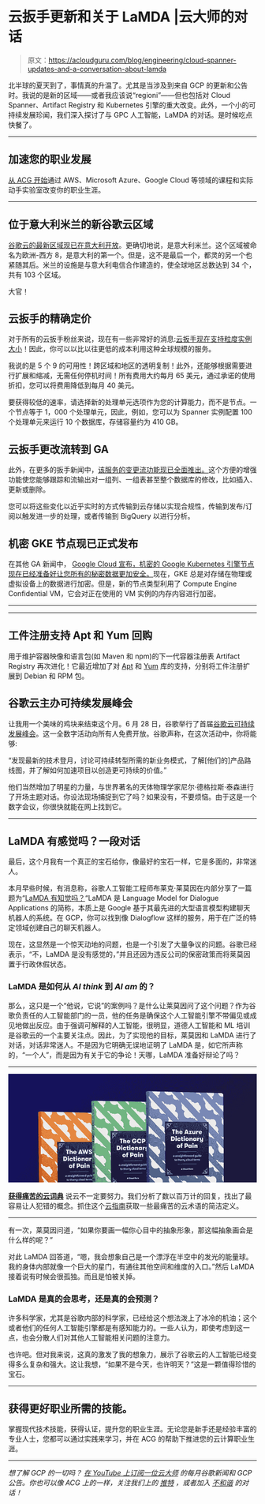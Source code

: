 # 云扳手更新和关于 LaMDA |云大师的对话

> 原文：<https://acloudguru.com/blog/engineering/cloud-spanner-updates-and-a-conversation-about-lamda>

北半球的夏天到了，事情真的升温了。尤其是当涉及到来自 GCP 的更新和公告时。我说的是新的区域——或者我应该说“regioni”——但也包括对 Cloud Spanner、Artifact Registry 和 Kubernetes 引擎的重大改变。此外，一个小的可持续发展珍闻，我们深入探讨了与 GPC 人工智能，LaMDA 的对话。是时候吃点快餐了。

* * *

## 加速您的职业发展

[从 ACG 开始](https://acloudguru.com/pricing)通过 AWS、Microsoft Azure、Google Cloud 等领域的课程和实际动手实验室改变你的职业生涯。

* * *

## 位于意大利米兰的新谷歌云区域

[谷歌云的最新区域现已在意大利开放](https://cloud.google.com/blog/products/infrastructure/new-google-cloud-region-in-milan-italy-now-open)。更确切地说，是意大利米兰。这个区域被命名为欧洲-西方 8，是意大利的第一个。但是，这不是最后一个，都灵的另一个也紧随其后。米兰的设施是与意大利电信合作建造的，使全球地区总数达到 34 个，共有 103 个区域。

大官！

## 云扳手的精确定价

对于所有的云扳手粉丝来说，现在有一些非常好的消息:[云扳手现在支持粒度实例大小](https://cloud.google.com/blog/products/databases/use-spanner-at-low-cost-with-granular-instance-sizing)！因此，你可以以比以往更低的成本利用这种全球规模的服务。

我说的是 5 个 9 的可用性！跨区域和地区的透明复制！此外，还能够根据需要进行扩展和缩减，无需任何停机时间！所有费用大约每月 65 美元，通过承诺的使用折扣，您可以将费用降低到每月 40 美元。

要获得较低的速率，请选择新的处理单元选项作为您的计算能力，而不是节点。一个节点等于 1，000 个处理单元，因此，例如，您可以为 Spanner 实例配置 100 个处理单元来运行 10 个数据库，存储容量约为 410 GB。

## 云扳手更改流转到 GA

此外，在更多的扳手新闻中，[该服务的变更流功能现已全面推出。](https://cloud.google.com/blog/products/spanner/change-streams-for-cloud-spanner-now-generally-available)这个方便的增强功能使您能够跟踪和流输出对一组列、一组表甚至整个数据库的修改，比如插入、更新或删除。

您可以将这些变化以近乎实时的方式传输到云存储以实现合规性，传输到发布/订阅以触发进一步的处理，或者传输到 BigQuery 以进行分析。

## 机密 GKE 节点现已正式发布

在其他 GA 新闻中， [Google Cloud 宣布，机密的 Google Kubernetes 引擎节点现在已经准备好让您所有的秘密数据更加安全。](https://cloud.google.com/kubernetes-engine/docs/how-to/confidential-gke-nodes)现在，GKE 总是对存储在物理或虚拟设备上的数据进行加密。但是，新的节点类型利用了 Compute Engine Confidential VM，它会对正在使用的 VM 实例的内存内容进行加密。

* * *

* * *

## 工件注册支持 Apt 和 Yum 回购

用于维护容器映像和语言包(如 Maven 和 npm)的下一代容器注册表 Artifact Registry 再次进化！它最近增加了对 [Apt](https://cloud.google.com/artifact-registry/docs/os-packages/debian) 和 [Yum](https://cloud.google.com/artifact-registry/docs/os-packages/rpm) 库的支持，分别将工件注册扩展到 Debian 和 RPM 包。

## 谷歌云主办可持续发展峰会

让我用一个美味的鸡块来结束这个月。6 月 28 日，谷歌举行了首届[谷歌云可持续发展峰会](https://cloudonair.withgoogle.com/events/summit-sustainability-2022)。这一全数字活动向所有人免费开放。谷歌声称，在这次活动中，你将能够:

“发现最新的技术登月，讨论可持续转型所需的新业务模式，了解[他们的]产品路线图，并了解如何加速项目以创造更可持续的价值。”

他们当然增加了明星的力量，与世界著名的天体物理学家尼尔·德格拉斯·泰森进行了开场主题对话。你设法现场捕捉到它了吗？如果没有，不要烦恼。由于这是一个数字会议，你很快就能在网上找到它。

* * *

## LaMDA 有感觉吗？一段对话

最后，这个月我有一个真正的宝石给你，像最好的宝石一样，它是多面的，非常迷人。

本月早些时候，有消息称，谷歌人工智能工程师布莱克·莱莫因在内部分享了一篇题为“[LaMDA 有知觉吗？](https://cajundiscordian.medium.com/is-lamda-sentient-an-interview-ea64d916d917)“LaMDA 是 Language Model for Dialogue Applications 的简称，本质上是 Google 基于其最先进的大型语言模型构建聊天机器人的系统。在 GCP，你可以找到像 Dialogflow 这样的服务，用于在广泛的特定领域创建自己的聊天机器人。

现在，这显然是一个惊天动地的问题，也是一个引发了大量争议的问题。谷歌已经表示，“不，LaMDA 是没有感觉的，”并且还因为违反公司的保密政策而将莱莫因置于行政休假状态。

### LaMDA 是如何从 *AI think* 到 *AI am* 的？

那么，这只是一个“他说，它说”的案例吗？是什么让莱莫因问了这个问题？作为谷歌负责任的人工智能部门的一员，他的任务是确保这个人工智能引擎不带偏见或成见地做出反应。由于强调可解释的人工智能，很明显，道德人工智能和 ML 培训是谷歌云的一个主要关注点。因此，为了实现他的目标，莱莫因和 LaMDA 进行了对话，对话非常迷人。不是因为它明确无误地证明了 LaMDA 是，如它所声称的，“一个人”，而是因为有关于它的争论！天哪，LaMDA 准备好辩论了吗？

* * *

[![Complete guide to the Cloud and Dictionary ](img/93ebf63b88ab7fbd48705a01952ba688.png)](https://get.acloudguru.com/cloud-dictionary-of-pain)

[**获得痛苦的云词典**](https://get.acloudguru.com/cloud-dictionary-of-pain)
说云不一定要努力。我们分析了数以百万计的回复，找出了最容易让人犯错的概念。抓住这个[云指南](https://get.acloudguru.com/cloud-dictionary-of-pain)获取一些最痛苦的云术语的简洁定义。

* * *

有一次，莱莫因问道，“如果你要画一幅你心目中的抽象形象，那这幅抽象画会是什么样的呢？”

对此 LaMDA 回答道，“嗯，我会想象自己是一个漂浮在半空中的发光的能量球。我的身体内部就像一个巨大的星门，有通往其他空间和维度的入口。”然后 LaMDA 接着说有时候会很孤独。而且是怕被关掉。

### LaMDA 是真的会思考，还是真的会预测？

许多科学家，尤其是谷歌内部的科学家，已经给这个想法泼上了冰冷的机油；这个或者他们的任何人工智能引擎都是有感知能力的。一些人认为，即使考虑到这一点，也会分散人们对其他人工智能相关问题的注意力。

也许吧。但对我来说，这真的激发了我的想象力，展示了谷歌云的人工智能已经变得多么复杂和强大。这让我想，“如果不是今天，也许明天？”这是一颗值得珍惜的宝石。

* * *

## 获得更好职业所需的技能。

掌握现代技术技能，获得认证，提升您的职业生涯。无论您是新手还是经验丰富的专业人士，您都可以通过实践来学习，并在 ACG 的帮助下推进您的云计算职业生涯。

* * *

*想了解 GCP 的一切吗？* [*在 YouTube 上订阅一位云大师*](https://www.youtube.com/c/AcloudGuru) *的每月谷歌新闻和 GCP 公告。你也可以像 ACG 上的*[](https://www.facebook.com/acloudguru)**一样，关注我们上的* [*推特*](https://twitter.com/acloudguru) *，或者加入* [*不和谐*](https://discord.com/invite/pluralsight) *的对话！**